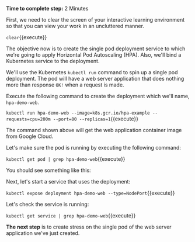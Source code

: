 **Time to complete step:** 2 Minutes

First, we need to clear the screen of your interactive learning environment so that you can view
your work in an uncluttered manner.


`clear`{{execute}}

The objective now is to create the single pod deployment service to which we're going to apply Horizontal
Pod Autoscaling (HPA). Also, we'll bind a Kubernetes service to the deployment.

We'll use the Kubernetes `kubectl run` command to spin up a single pod deployment. The pod will have a web server
application that does nothing more than response `OK!` when a request is made.

Execute the following command to create the deployment which we'll name, `hpa-demo-web`.

`kubectl run hpa-demo-web --image=k8s.gcr.io/hpa-example --requests=cpu=200m --port=80 --replicas=1`{{execute}}

The command shown above will get the web application container image from Google Cloud.

Let's make sure the pod is running by executing the following command:

`kubectl get pod | grep hpa-demo-web`{{execute}}

You should see something like this:

Next, let's start a service that uses the deployment:

`kubectl expose deployment hpa-demo-web --type=NodePort`{{execute}}

Let's check the service is running:

`kubectl get service | grep hpa-demo-web`{{execute}}

**The next step** is to create stress on the single pod of the web server application we've just created.